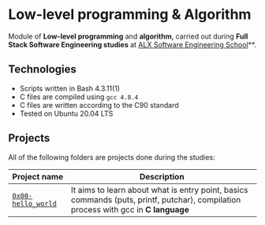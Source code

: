 # Low-level programming & Algorithm

Module of **Low-level programming** and **algorithm**, carried out during **Full Stack Software Engineering studies** at [ALX Software Engineering School](https://www.alxafrica.com/)**.

## Technologies
* Scripts written in Bash 4.3.11(1)
* C files are compiled using `gcc 4.8.4`
* C files are written according to the C90 standard
* Tested on Ubuntu 20.04 LTS

## Projects
All of the following folders are projects done during the studies:

| Project name | Description |
| ------------ | ----------- |
| [`0x00-hello_world`](https://github.com/Timex19/alx-low_level_programming/tree/main/0x00-hello_world) | It aims to learn about what is entry point, basics commands (puts, printf, putchar), compilation process with gcc in **C language** |
